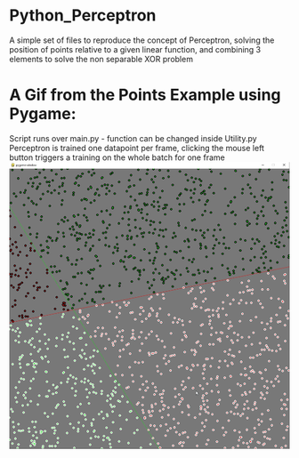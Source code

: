 # Python_Perceptron
A simple set of files to reproduce the concept of Perceptron, solving the position of points relative to a given linear function, and combining 3 elements to solve the non separable XOR problem

# A Gif from the Points Example using Pygame:
Script runs over main.py - function can be changed inside Utility.py
Perceptron is trained one datapoint per frame, clicking the mouse left button triggers a training on the whole batch for one frame
![Alt text](https://github.com/Gianeh/Python_Perceptron/blob/main/Points_guess.gif "Demonstration")
